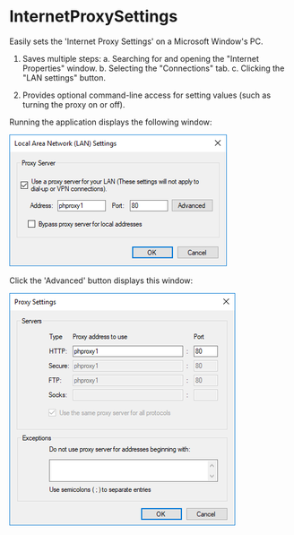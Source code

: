 # InternetProxySettings

Easily sets the 'Internet Proxy Settings' on a Microsoft Window's PC.
  1. Saves multiple steps: 
     a. Searching for and opening the "Internet Properties" window.
     b. Selecting the "Connections" tab.
     c. Clicking the "LAN settings" button.
     
  2. Provides optional command-line access for setting values (such as turning the proxy on or off).

Running the application displays the following window:

![Image1](Images/image1.png "Local Area Network (LAN) Settings")

Click the 'Advanced' button displays this window:

![Image2](Images/image2.png "Proxy Settings")